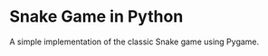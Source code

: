 Snake Game in Python
=====================

A simple implementation of the classic Snake game using Pygame.